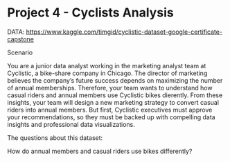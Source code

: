 <h1> Project 4 - Cyclists Analysis </h1>

DATA: https://www.kaggle.com/timgid/cyclistic-dataset-google-certificate-capstone

Scenario

You are a junior data analyst working in the marketing analyst team at Cyclistic, a bike-share company in Chicago. The director of
marketing believes the company’s future success depends on maximizing the number of annual memberships. Therefore, your
team wants to understand how casual riders and annual members use Cyclistic bikes dierently. From these insights, your team
will design a new marketing strategy to convert casual riders into annual members. But first, Cyclistic executives must approve
your recommendations, so they must be backed up with compelling data insights and professional data visualizations.

The questions about this dataset:

How do annual members and casual riders use bikes differently? 


